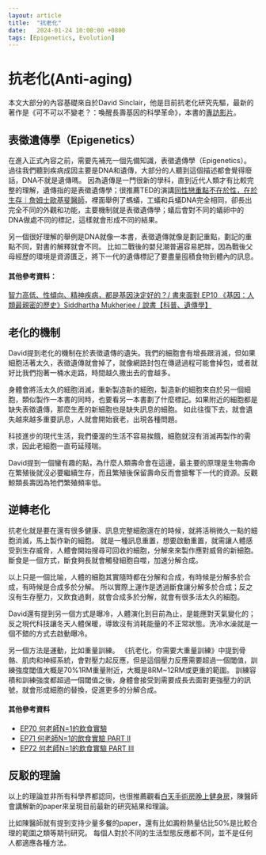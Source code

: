 ```yaml
---
layout: article
title:  "抗老化"
date:   2024-01-24 10:00:00 +0800
tags: [Epigenetics, Evolution]
---
```


# 抗老化(Anti-aging)
本文大部分的內容基礎來自於David Sinclair，他是目前抗老化研究先驅，最新的著作是《可不可以不變老？：喚醒長壽基因的科學革命》，本書的[專訪影片](https://youtu.be/shY1HwFjkbw)。

## 表徵遺傳學（Epigenetics）
在進入正式內容之前，需要先補充一個先備知識，表徵遺傳學（Epigenetics）。
過往我們聽到疾病成因主要是DNA和遺傳，大部分的人聽到這個描述都會覺得廢話，DNA不就是遺傳嗎。
因為遺傳是一門很新的學科，直到近代人類才有比較完整的理解，遺傳指的是表徵遺傳學；很推薦TED的演講[同性戀重點不在於性，在於生存｜詹姆士歐基斐醫師](https://www.youtube.com/watch?v=k5qtoYQxy7c)，裡面舉例了螞蟻，工蟻和兵蟻DNA完全相同，卻長出完全不同的外觀和功能，主要機制就是表徵遺傳學；蟻后會對不同的蟻卵中的DNA做處不同的標記，這樣就會形成不同的結果。

另一個很好理解的舉例是DNA就像一本書，表徵遺傳就像是劃記重點，劃記的重點不同，對書的解釋就會不同。
比如二戰後的嬰兒潮普遍容易肥胖，因為戰後父母經歷的環境是資源匱乏，將下一代的遺傳標記了要盡量囤積食物到體內的訊息。

#### 其他參考資料：
[智力高低、性傾向、精神疾病，都是基因決定好的？/ 書來面對 EP10 《基因：人類最親密的歷史》Siddhartha Mukherjee / 說書【科普、遺傳學】](https://www.youtube.com/watch?v=x5aynJYhAXs)


## 老化的機制
David提到老化的機制在於表徵遺傳的遺失。我們的細胞會有增長跟消滅，但如果細胞活著太久，表徵遺傳就會掉了，就像網路封包在傳遞過程可能會掉包，或者就好比我們抱著一桶水走路，時間越久撒出去的會越多。

身體會將活太久的細胞消滅，重新製造新的細胞，製造新的細胞來自於另一個細胞，類似製作一本書的同時，也要看另一本書劃了什麼標記。如果附近的細胞都是缺失表徵遺傳，那麼生產的新細胞也是缺失訊息的細胞。
如此往復下去，就會遺失越來越多重要訊息，人就會開始衰老，出現各種問題。

科技進步的現代生活，我們優渥的生活不容易挨餓，細胞就沒有消滅再製作的需求，因此老細胞一直苟延殘喘。

David提到一個蠻有趣的點，為什麼人類壽命會在這邊，最主要的原理是生物壽命在繁殖後就沒必要繼續生存，而且繁殖後保留壽命反而會搶奪下一代的資源。反觀鯨類長壽因為牠們繁殖頻率低。

## 逆轉老化
抗老化就是要在還有很多健康、訊息完整細胞還在的時候，就將活稍微久一點的細胞消滅，馬上製作新的細胞。
就是一種訊息重置，想要啟動重置，就需讓人體感受到生存威脅，人體會開始搜尋可回收的細胞，分解來來製作應對威脅的新細胞。
斷食是一個方式，斷食夠長就會觸發細胞自噬，加速分解合成。

以上只是一個比喻，人體的細胞其實隨時都在分解和合成，有時候是分解多於合成，有時候是合成多於分解。
所以實際上運作是透過斷食讓分解多於合成；反之沒有生存壓力，又飲食過剩，就會合成多於分解，就會有很多活太久的細胞。

David還有提到另一個方式是曝冷，人體演化到目前為止，是能應對天氣變化的；反之現代科技讓冬天人體保暖，導致沒有消耗能量的不正常狀態。洗冷水澡就是一個不錯的方式去啟動曝冷。

另一個方法是運動，比如重量訓練。
《抗老化，你需要大重量訓練》中提到骨骼、肌肉和神經系統，會對壓力起反應，但是這個壓力反應需要超過一個閾值，訓練強度閾值大概是70%1RM重量附近，大概是8RM~12RM或更重的範圍。
訓練容積和訓練強度都超過一個閾值之後，身體會接受到需要成長去面對更強壓力的訊號，就會形成細胞的替換，促進更多的分解合成。

#### 其他參考資料
* [EP70 何老師N=1的飲食實驗](https://www.youtube.com/watch?v=p9KcpG5al-Q)
* [EP71 何老師N=1的飲食實驗 PART II](https://www.youtube.com/watch?v=mZlNUvOsfZE)
* [EP72 何老師N=1的飲食實驗 PART III](https://www.youtube.com/watch?v=_8H3h88uTfY)

## 反駁的理論
以上的理論並非所有科學界都認同，也很推薦觀看[白天手術房晚上健身房](https://www.youtube.com/playlist?list=PL0rmRGdGRzOO6RMwDqxoOh-HdKBMhI8p4)，陳醫師會講解新的paper來呈現目前最新的研究結果和理論。

比如陳醫師就有提到支持少量多餐的paper，還有比如澱粉熱量佔比50%是比較合理的範圍之類等期刊研究。
每個人對於不同的生活型態反應都不同，並不是任何人都適應各種方法。